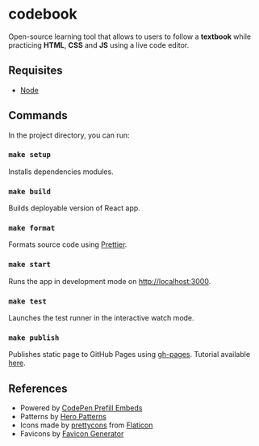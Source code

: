 # codebook

Open-source learning tool that allows to users to follow a **textbook** while practicing **HTML**, **CSS** and **JS** using a live code editor.

## Requisites

- [Node](https://nodejs.org/en/)

## Commands

In the project directory, you can run:

### `make setup`

Installs dependencies modules.

### `make build`

Builds deployable version of React app.

### `make format`

Formats source code using [Prettier](https://www.npmjs.com/package/prettier).

### `make start`

Runs the app in development mode on [http://localhost:3000](http://localhost:3000).

### `make test`

Launches the test runner in the interactive watch mode.

### `make publish`

Publishes static page to GitHub Pages using [gh-pages](https://github.com/tschaub/gh-pages). Tutorial available [here](https://dev.to/yuribenjamin/how-to-deploy-react-app-in-github-pages-2a1f).

## References

- Powered by [CodePen Prefill Embeds](https://blog.codepen.io/documentation/prefill-embeds/)
- Patterns by [Hero Patterns](http://www.heropatterns.com/)
- Icons made by [prettycons](https://www.flaticon.com/authors/prettycons) from [Flaticon](https://www.flaticon.com)
- Favicons by [Favicon Generator](https://www.favicon-generator.org/)
